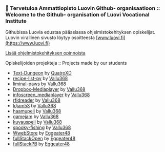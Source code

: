 ### 👋 Tervetuloa Ammattiopisto Luovin Github- organisaatioon ::<br>Welcome to the Github- organisation of Luovi Vocational Institute

Githubissa Luovia edustaa pääasiassa ohjelmistokehityksen opiskelijat. Luovin virallinen sivusto löytyy osoitteesta  [www.luovi.fi](https://www.luovi.fi)

[Lisää ohjelmistokehityksen opinnoista](ohjelmistokehitys.md)

Opiskelijoiden projekteja :: Projects made by our students

* [Text-Dungeon](https://github.com/QuatroXD/Text-Dungeon) by [QuatroXD](https://github.com/QuatroXD)
* [recipe-list-py](https://github.com/Vallu368/recipe-list-py) by [Vallu368](https://github.com/Vallu368)
* [liminal-paws](https://github.com/Vallu368/liminal-paws) by [Vallu368](https://github.com/Vallu368)
* [Dropbox-Mediaplayer](https://github.com/Vallu368/Dropbox-Mediaplayer) by [Vallu368](https://github.com/Vallu368)
* [infoscreen_mediaplayer](https://github.com/Vallu368/infoscreen_mediaplayer) by [Vallu368](https://github.com/Vallu368)
* [rfidreader](https://github.com/Vallu368/rfidreader) by [Vallu368](https://github.com/Vallu368)
* [ldjam53](https://github.com/Vallu368/ldjam53) by [Vallu368](https://github.com/Vallu368)
* [haamupeli](https://github.com/Vallu368/haamupeli) by [Vallu368](https://github.com/Vallu368)
* [gamejam](https://github.com/Vallu368/gamejam) by [Vallu368](https://github.com/Vallu368)
* [kuvauspeli](https://github.com/Vallu368/kuvauspeli) by [Vallu368](https://github.com/Vallu368)
* [spooky-fishing](https://github.com/Vallu368/spooky-fishing) by [Vallu368](https://github.com/Vallu368)
* [WwebStore](https://github.com/Eggeater48/webStore) by [Eggeater48](https://github.com/Eggeater48/gitCV)
* [fullStackOpen](https://github.com/Eggeater48/fullStackOpen) by [Eggeater48](https://github.com/Eggeater48/gitCV)
* [fullStackPB](https://github.com/Eggeater48/fullStackPB) by [Eggeater48](https://github.com/Eggeater48/gitCV)
